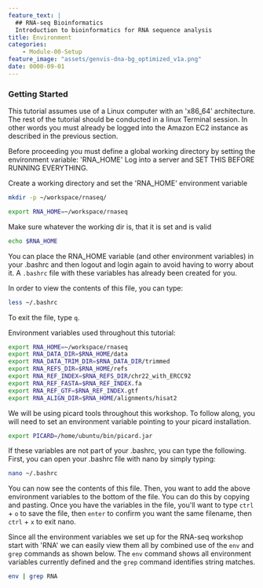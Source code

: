 ```yaml
---
feature_text: |
  ## RNA-seq Bioinformatics
  Introduction to bioinformatics for RNA sequence analysis
title: Environment
categories:
    - Module-00-Setup
feature_image: "assets/genvis-dna-bg_optimized_v1a.png"
date: 0000-09-01
---
```


### Getting Started
This tutorial assumes use of a Linux computer with an 'x86_64' architecture. The rest of the tutorial should be conducted in a linux Terminal session. In other words you must already be logged into the Amazon EC2 instance as described in the previous section.

Before proceeding you must define a global working directory by setting the environment variable: 'RNA_HOME'
Log into a server and SET THIS BEFORE RUNNING EVERYTHING.

Create a working directory and set the 'RNA_HOME' environment variable
```bash
mkdir -p ~/workspace/rnaseq/

export RNA_HOME=~/workspace/rnaseq
```
Make sure whatever the working dir is, that it is set and is valid
```bash
echo $RNA_HOME
```
You can place the RNA_HOME variable (and other environment variables) in your .bashrc and then logout and login again to avoid having to worry about it. A `.bashrc` file with these variables has already been created for you.

In order to view the contents of this file, you can type:

```bash
less ~/.bashrc
``` 

To exit the file, type `q`.

Environment variables used throughout this tutorial:
```bash
export RNA_HOME=~/workspace/rnaseq
export RNA_DATA_DIR=$RNA_HOME/data
export RNA_DATA_TRIM_DIR=$RNA_DATA_DIR/trimmed
export RNA_REFS_DIR=$RNA_HOME/refs
export RNA_REF_INDEX=$RNA_REFS_DIR/chr22_with_ERCC92
export RNA_REF_FASTA=$RNA_REF_INDEX.fa
export RNA_REF_GTF=$RNA_REF_INDEX.gtf
export RNA_ALIGN_DIR=$RNA_HOME/alignments/hisat2
```

We will be using picard tools throughout this workshop. To follow along, you will need to set an environment variable pointing to your picard installation.

```bash
export PICARD=/home/ubuntu/bin/picard.jar
```

If these variables are not part of your .bashrc, you can type the following. First, you can open your .bashrc file with nano by simply typing:
```bash
nano ~/.bashrc
```
You can now see the contents of this file. Then, you want to add the above environment variables to the bottom of the file. You can do this by copying and pasting. Once you have the variables in the file, you'll want to type `ctrl` + `o` to save the file, then `enter` to confirm you want the same filename, then `ctrl` + `x` to exit nano.

Since all the environment variables we set up for the RNA-seq workshop start with 'RNA' we can easily view them all by combined use of the `env` and `grep` commands as shown below. The `env` command shows all environment variables currently defined and the `grep` command identifies string matches.

```bash
env | grep RNA
```
